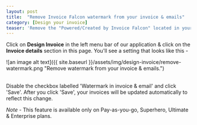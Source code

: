 ```yaml
---
layout: post
title:  "Remove Invoice Falcon watermark from your invoice & emails"
category: [Design your invoice]
teaser: 'Remove the "Powered/Created by Invoice Falcon" located in your invoice & emails from Invoice Falcon.'
---
```


Click on **Design Invoice** in the left menu bar of our application & click on the **Invoice details** section in this page. You'll see a setting that looks like this -

![an image alt text]({{ site.baseurl }}/assets/img/design-invoice/remove-watermark.png "Remove watermark from your invoice & emails.")

<br/>
Disable the checkbox labelled 'Watermark in invoice & email' and click 'Save'. After you click 'Save', your invoices will be updated automatically to reflect this change.

<i>Note</i> - This feature is available only on Pay-as-you-go, Superhero, Ultimate & Enterprise plans.
